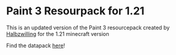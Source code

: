 # Paint 3 Resourpack for 1.21
This is an updated version of the Paint 3 resourcepack created by [Halbzwilling](https://www.youtube.com/HALBZWILLING) for the 1.21 minecraft version

Find the datapack [here](https://github.com/WoodieMaster/paint_1.21)!